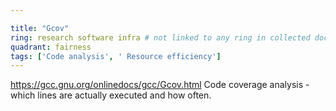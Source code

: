 ```yaml
---

title: "Gcov"
ring: research software infra # not linked to any ring in collected doc sheet
quadrant: fairness
tags: ['Code analysis', ' Resource efficiency']
---
```

https://gcc.gnu.org/onlinedocs/gcc/Gcov.html
Code coverage analysis - which lines are actually executed and how often.

